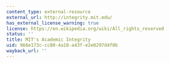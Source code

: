 ```yaml
---
content_type: external-resource
external_url: http://integrity.mit.edu/
has_external_license_warning: true
license: https://en.wikipedia.org/wiki/All_rights_reserved
status: ''
title: MIT's Academic Integrity
uid: 966e173c-cc80-4a18-a43f-e2e0297d4f0b
wayback_url: ''
---
```

